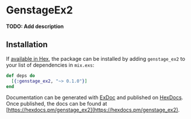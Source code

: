 # GenstageEx2

**TODO: Add description**

## Installation

If [available in Hex](https://hex.pm/docs/publish), the package can be installed
by adding `genstage_ex2` to your list of dependencies in `mix.exs`:

```elixir
def deps do
  [{:genstage_ex2, "~> 0.1.0"}]
end
```

Documentation can be generated with [ExDoc](https://github.com/elixir-lang/ex_doc)
and published on [HexDocs](https://hexdocs.pm). Once published, the docs can
be found at [https://hexdocs.pm/genstage_ex2](https://hexdocs.pm/genstage_ex2).

